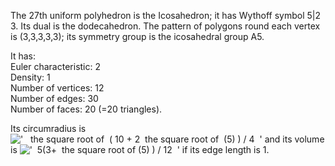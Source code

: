 The 27th uniform polyhedron is the Icosahedron; it has Wythoff symbol
5|2 3. Its dual is the dodecahedron. The pattern of polygons round each
vertex is (3,3,3,3,3); its symmetry group is the icosahedral group A5.

It has:\
 Euler characteristic: 2\
 Density: 1\
 Number of vertices: 12\
 Number of edges: 30\
 Number of faces: 20 (=20 triangles).

Its circumradius is
!['   the square root of  ( 10 + 2  the square root of  (5)
) / 4  '](../dictionary/equation_images/4257.1..png) and its volume is
!['  5(3+  the square root of (5) ) / 12  '](../dictionary/equation_images/4257.2..png)
if its edge length is 1.
